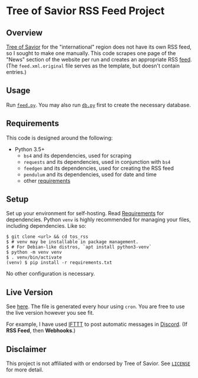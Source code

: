# Tree of Savior RSS Feed Project

## Overview

[Tree of Savior][TOS] for the "international" region does not have its own RSS feed, so I sought to make one manually. This code scrapes one page of the "News" section of the website per run and creates an appropriate RSS [feed](feed.xml.original). (The `feed.xml.original` file serves as the template, but doesn't contain entries.)

## Usage

Run [`feed.py`](feed.py). You may also run [`db.py`](db.py) first to create the necessary database.

## Requirements

This code is designed around the following:

- Python 3.5+
    - `bs4` and its dependencies, used for scraping
    - `requests` and its dependencies, used in conjunction with `bs4`
    - `feedgen` and its dependencies, used for creating the RSS feed
    - `pendulum` and its dependencies, used for date and time
    - other [requirements](requirements.txt)

## Setup

Set up your environment for self-hosting. Read [Requirements](#Requirements) for dependencies.
Python `venv` is highly recommended for managing your files, including dependencies.
Like so:

```
$ git clone <url> && cd tos_rss
$ # venv may be installable in package management.
$ # For Debian-like distros, `apt install python3-venv`
$ python -m venv venv
$ . venv/bin/activate
(venv) $ pip install -r requirements.txt
```

No other configuration is necessary.

## Live Version

See [here](https://dark-nova.me/tos/feed.xml). The file is generated every hour using `cron`. You are free to use the live version however you see fit.

For example, I have used [IFTTT](https://ifttt.com) to post automatic messages in [Discord](https://discordapp.com). (If **RSS Feed**, then **Webhooks**.)

## Disclaimer

This project is not affiliated with or endorsed by Tree of Savior. See [`LICENSE`](LICENSE) for more detail.

[TOS]: https://treeofsavior.com/

